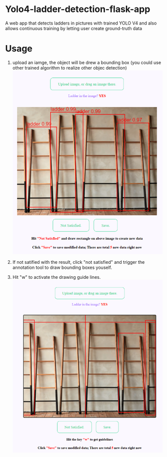 # Yolo4-ladder-detection-flask-app
A web app that detects ladders in pictures with trained YOLO V4 and also allows continuous training by letting user create ground-truth data

# Usage
1. upload an iamge, the object will be drew a bounding box (you could use other trained algorithm to realize other objec detection)
![](ob_1.png)

2. If not satified with the result, click "not satisfied" and trigger the annotation tool to draw bounding boxes youself.
3. Hit "w" to activate the drawing guide lines.
![](ob_2.png)
